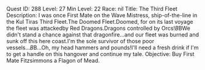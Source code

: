 Quest ID: 288
Level: 27
Min Level: 22
Race: nil
Title: The Third Fleet
Description: I was once First Mate on the Wave Mistress, ship-of-the-line in the Kul Tiras Third Fleet.The Doomed Fleet.Doomed, for on its last voyage the fleet was attackedby Red Dragons.Dragons controlled by Orcs!$B$BWe didn't stand a chance against that dragonfire...and our fleet was burned and sunk off this here coast.I'm the sole survivor of those poor vessels...$B$B...Oh, my head hammers and pounds!I'll need a fresh drink if I'm to get a handle on this hangover and continue my tale.
Objective: Buy First Mate Fitzsimmons a Flagon of Mead.
